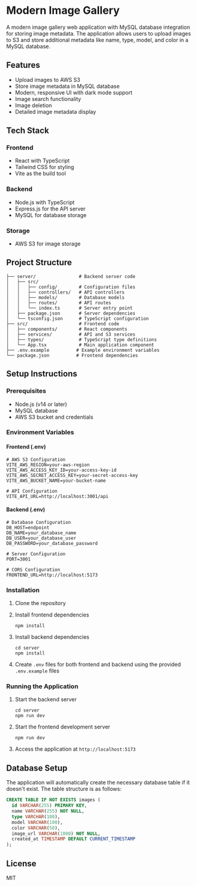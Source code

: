 # Modern Image Gallery

A modern image gallery web application with MySQL database integration for storing image metadata. The application allows users to upload images to S3 and store additional metadata like name, type, model, and color in a MySQL database.

## Features

- Upload images to AWS S3
- Store image metadata in MySQL database
- Modern, responsive UI with dark mode support
- Image search functionality
- Image deletion
- Detailed image metadata display

## Tech Stack

### Frontend
- React with TypeScript
- Tailwind CSS for styling
- Vite as the build tool

### Backend
- Node.js with TypeScript
- Express.js for the API server
- MySQL for database storage

### Storage
- AWS S3 for image storage

## Project Structure

```
├── server/                # Backend server code
│   ├── src/
│   │   ├── config/        # Configuration files
│   │   ├── controllers/   # API controllers
│   │   ├── models/        # Database models
│   │   ├── routes/        # API routes
│   │   └── index.ts       # Server entry point
│   ├── package.json       # Server dependencies
│   └── tsconfig.json      # TypeScript configuration
├── src/                   # Frontend code
│   ├── components/        # React components
│   ├── services/          # API and S3 services
│   ├── types/             # TypeScript type definitions
│   └── App.tsx            # Main application component
├── .env.example          # Example environment variables
└── package.json          # Frontend dependencies
```

## Setup Instructions

### Prerequisites

- Node.js (v14 or later)
- MySQL database
- AWS S3 bucket and credentials

### Environment Variables

#### Frontend (.env)

```
# AWS S3 Configuration
VITE_AWS_REGION=your-aws-region
VITE_AWS_ACCESS_KEY_ID=your-access-key-id
VITE_AWS_SECRET_ACCESS_KEY=your-secret-access-key
VITE_AWS_BUCKET_NAME=your-bucket-name

# API Configuration
VITE_API_URL=http://localhost:3001/api
```

#### Backend (.env)

```
# Database Configuration
DB_HOST=endpoint
DB_NAME=your_database_name
DB_USER=your_database_user
DB_PASSWORD=your_database_password

# Server Configuration
PORT=3001

# CORS Configuration
FRONTEND_URL=http://localhost:5173
```

### Installation

1. Clone the repository

2. Install frontend dependencies
   ```
   npm install
   ```

3. Install backend dependencies
   ```
   cd server
   npm install
   ```

4. Create `.env` files for both frontend and backend using the provided `.env.example` files

### Running the Application

1. Start the backend server
   ```
   cd server
   npm run dev
   ```

2. Start the frontend development server
   ```
   npm run dev
   ```

3. Access the application at `http://localhost:5173`

## Database Setup

The application will automatically create the necessary database table if it doesn't exist. The table structure is as follows:

```sql
CREATE TABLE IF NOT EXISTS images (
  id VARCHAR(255) PRIMARY KEY,
  name VARCHAR(255) NOT NULL,
  type VARCHAR(100),
  model VARCHAR(100),
  color VARCHAR(50),
  image_url VARCHAR(1000) NOT NULL,
  created_at TIMESTAMP DEFAULT CURRENT_TIMESTAMP
);
```

## License

MIT
